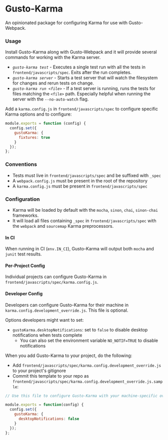# Gusto-Karma

An opinionated package for configuring Karma for use with Gusto-Webpack.

### Usage
Install Gusto-Karma along with Gusto-Webpack and it will provide several commands for working with the Karma server.
- *`gusto-karma test`* - Executes a single test run with all the tests in `frontend/javascripts/spec`. Exits after the run completes.
- *`gusto-karma server`* - Starts a test server that will watch the filesystem for changes and rerun tests on change.
- *`gusto-karma run <file>`* - If a test server is running, runs the tests for files matching the `<file>` path. Especially helpful when running the server with the `--no-auto-watch` flag.

Add a `karma.config.js` in `frontend/javascripts/spec` to configure specific Karma options and to configure:
```js
module.exports = function (config) {
  config.set({
    gustoKarma: {
      fixtures: true
    }
  });
};

```

### Conventions
- Tests must live in `frontend/javascripts/spec` and be suffixed with `_spec`
- A `webpack.config.js` must be present in the root of the repository
- A `karma.config.js` must be present in `frontend/javascripts/spec`

### Configuration
- Karma will be loaded by default with the `mocha`, `sinon`, `chai`, `sinon-chai` frameworks.
- It will load all files containing `_spec` in `frontend/javascripts/spec` with the `webpack` and `sourcemap` Karma preprocessors.

#### In CI
When running in CI (`env.IN_CI`), Gusto-Karma will output both `mocha` and `junit` test results.

#### Per-Project Config
Individual projects can configure Gusto-Karma in `frontend/javascripts/spec/karma.config.js`.

#### Developer Config
Developers can configure Gusto-Karma for their machine in `karma.config.development_override.js`. This file is optional.

Options developers might want to set:
- `gustoKarma.desktopNotifications`: set to `false` to disable desktop notifications when tests complete
  - You can also set the environment variable `NO_NOTIF=TRUE` to disable notifications

When you add Gusto-Karma to your project, do the following:
- Add `frontend/javascripts/spec/karma.config.development_override.js` to your project's gitignore
- Commit this template to your repo as `frontend/javascripts/spec/karma.config.development_override.js.sample`:

```js
// Use this file to configure Gusto-Karma with your machine-specific overrides.

module.exports = function(config) {
  config.set({
    gustoKarma: {
      desktopNotifications: false
    }
  });
};
```
